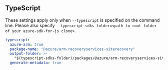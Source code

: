 ## TypeScript

These settings apply only when `--typescript` is specified on the command line.
Please also specify `--typescript-sdks-folder=<path to root folder of your azure-sdk-for-js clone>`.

``` yaml $(typescript)
typescript:
  azure-arm: true
  package-name: "@azure/arm-recoveryservices-siterecovery"
  output-folder: >-
    "$(typescript-sdks-folder)/packages/@azure/arm-recoveryservices-siterecovery"
  generate-metadata: true
```
